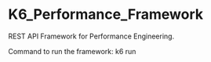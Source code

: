 # K6_Performance_Framework

REST API Framework for Performance Engineering.

Command to run the framework: k6 run <script>.js
  
Framework consists of the below directories
  conf  - configuration files to set number of users, TPS and duration
  
  utils - generic and application specific javascript functions
  
  scripts - Performance test scripts
  
  data - parameterized data
  
 k6 Download URL: https://k6.io/open-source
